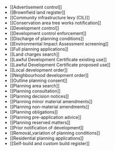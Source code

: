 - [[Advertisement control]]
- [[Brownfield land register]]
- [[Community infrastructure levy (CIL)]]
- [[Conservation area tree works notification]]
- [[Development control]]
- [[Development control enforcement]]
- [[Discharge of planning conditions]]
- [[Environmental Impact Assessment screening]]
- [[Full planning applications]]
- [[Land charges search]]
- [[Lawful Development Certificate existing use]]
- [[Lawful Development Certificate proposed use]]
- [[Local development order]]
- [[Neighbourhood development order]]
- [[Outline planning consent]]
- [[Planning area search]]
- [[Planning consultation]]
- [[Planning decision notices]]
- [[Planning minor material amendments]]
- [[Planning non-material amendments]]
- [[Planning obligations]]
- [[Planning pre-application advice]]
- [[Planning reserved matters]]
- [[Prior notification of development]]
- [[Removal_variation of planning conditions]]
- [[Residential planning applications]]
- [[Self-build and custom build register]]
